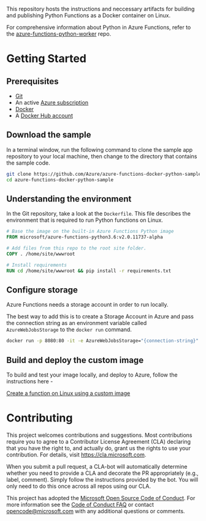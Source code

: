 This repository hosts the instructions and neccessary artifacts for building and publishing Python Functions as a Docker container on Linux.

For comprehensive information about Python in Azure Functions, refer to the [azure-functions-python-worker](https://github.com/Azure/azure-functions-python-worker) repo.

# Getting Started

## Prerequisites

* [Git](https://git-scm.com/downloads)
* An active [Azure subscription](https://azure.microsoft.com/pricing/free-trial/?ref=microsoft.com&utm_source=microsoft.com&utm_medium=docs&utm_campaign=visualstudio)
* [Docker](https://docs.docker.com/get-started/#setup)
* A [Docker Hub account](https://docs.docker.com/docker-id/)

## Download the sample

In a terminal window, run the following command to clone the sample app repository to your local machine, then change to the directory that contains the sample code.

```bash
git clone https://github.com/Azure/azure-functions-docker-python-sample.git
cd azure-functions-docker-python-sample
```

## Understanding the environment

In the Git repository, take a look at the `Dockerfile`. This file describes the environment that is required to run Python functions on Linux. 

```dockerfile
# Base the image on the built-in Azure Functions Python image
FROM microsoft/azure-functions-python3.6:v2.0.11737-alpha

# Add files from this repo to the root site folder.
COPY . /home/site/wwwroot

# Install requirements
RUN cd /home/site/wwwroot && pip install -r requirements.txt
```

## Configure storage

Azure Functions needs a storage account in order to run locally.

The best way to add this is to create a Storage Account in Azure and pass the connection string as an environment variable called `AzureWebJobsStorage` to the `docker run` command. 


``` bash
docker run -p 8080:80 -it -e AzureWebJobsStorage="{connection-string}" <docker-id>/mydockerimage:v1.0.0
```

## Build and deploy the custom image

To build and test your image locally, and deploy to Azure, follow the instructions here -

[Create a function on Linux using a custom image](https://docs.microsoft.com/en-us/azure/azure-functions/functions-create-function-linux-custom-image#run-the-build-command)


# Contributing

This project welcomes contributions and suggestions.  Most contributions require you to agree to a
Contributor License Agreement (CLA) declaring that you have the right to, and actually do, grant us
the rights to use your contribution. For details, visit https://cla.microsoft.com.

When you submit a pull request, a CLA-bot will automatically determine whether you need to provide
a CLA and decorate the PR appropriately (e.g., label, comment). Simply follow the instructions
provided by the bot. You will only need to do this once across all repos using our CLA.

This project has adopted the [Microsoft Open Source Code of Conduct](https://opensource.microsoft.com/codeofconduct/).
For more information see the [Code of Conduct FAQ](https://opensource.microsoft.com/codeofconduct/faq/) or
contact [opencode@microsoft.com](mailto:opencode@microsoft.com) with any additional questions or comments.
